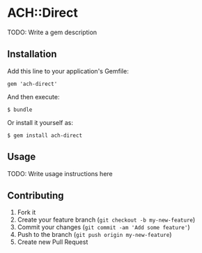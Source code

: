 # ACH::Direct

TODO: Write a gem description

## Installation

Add this line to your application's Gemfile:

    gem 'ach-direct'

And then execute:

    $ bundle

Or install it yourself as:

    $ gem install ach-direct

## Usage

TODO: Write usage instructions here

## Contributing

1. Fork it
2. Create your feature branch (`git checkout -b my-new-feature`)
3. Commit your changes (`git commit -am 'Add some feature'`)
4. Push to the branch (`git push origin my-new-feature`)
5. Create new Pull Request
